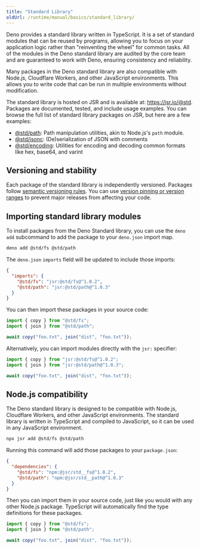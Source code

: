 ```yaml
---
title: "Standard Library"
oldUrl: /runtime/manual/basics/standard_library/
---
```


Deno provides a standard library written in TypeScript. It is a set of standard
modules that can be reused by programs, allowing you to focus on your
application logic rather than "reinventing the wheel" for common tasks. All of
the modules in the Deno standard library are audited by the core team and are
guaranteed to work with Deno, ensuring consistency and reliability.

Many packages in the Deno standard library are also compatible with Node.js,
Cloudflare Workers, and other JavaScript environments. This allows you to write
code that can be run in multiple environments without modification.

The standard library is hosted on JSR and is available at: https://jsr.io/@std.
Packages are documented, tested, and include usage examples. You can browse the
full list of standard library packages on JSR, but here are a few examples:

- [@std/path](https://jsr.io/@std/path): Path manipulation utilities, akin to
  Node.js's `path` module.
- [@std/jsonc](https://jsr.io/@std/jsonc): (De)serialization of JSON with
  comments
- [@std/encoding](https://jsr.io/@std/encoding): Utilities for encoding and
  decoding common formats like hex, base64, and varint

## Versioning and stability

Each package of the standard library is independently versioned. Packages follow
[semantic versioning rules](https://jsr.io/@std/semver). You can use
[version pinning or version ranges](./modules#package-versions) to prevent major
releases from affecting your code.

## Importing standard library modules

To install packages from the Deno Standard library, you can use the `deno add`
subcommand to add the package to your `deno.json` import map.

```sh
deno add @std/fs @std/path
```

The `deno.json` `imports` field will be updated to include those imports:

```json
{
  "imports": {
    "@std/fs": "jsr:@std/fs@^1.0.2",
    "@std/path": "jsr:@std/path@^1.0.3"
  }
}
```

You can then import these packages in your source code:

```ts
import { copy } from "@std/fs";
import { join } from "@std/path";

await copy("foo.txt", join("dist", "foo.txt"));
```

Alternatively, you can import modules directly with the `jsr:` specifier:

```js
import { copy } from "jsr:@std/fs@^1.0.2";
import { join } from "jsr:@std/path@^1.0.3";

await copy("foo.txt", join("dist", "foo.txt"));
```

## Node.js compatibility

The Deno standard library is designed to be compatible with Node.js, Cloudflare
Workers, and other JavaScript environments. The standard library is written in
TypeScript and compiled to JavaScript, so it can be used in any JavaScript
environment.

```sh
npx jsr add @std/fs @std/path
```

Running this command will add those packages to your `package.json`:

```json
{
  "dependencies": {
    "@std/fs": "npm:@jsr/std__fs@^1.0.2",
    "@std/path": "npm:@jsr/std__path@^1.0.3"
  }
}
```

Then you can import them in your source code, just like you would with any other
Node.js package. TypeScript will automatically find the type definitions for
these packages.

```ts
import { copy } from "@std/fs";
import { join } from "@std/path";

await copy("foo.txt", join("dist", "foo.txt"));
```
